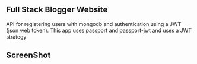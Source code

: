 ## Full Stack Blogger Website

API for registering users with mongodb and authentication using a JWT (json web token). This app uses passport and passport-jwt and uses a JWT strategy

## ScreenShot
